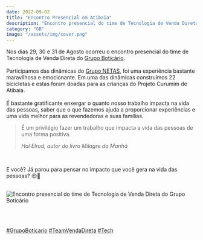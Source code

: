 ```yaml
---
date: 2022-09-02
title: "Encontro Presencial em Atibaia"
description: "Encontro presencial do time de Tecnologia de Venda Direta do Grupo Boticário"
category: "GB"
image: "/assets/img/cover.png"
---
```


Nos dias 29, 30 e 31 de Agosto ocorreu o encontro presencial do time de Tecnologia de Venda Direta do <a href="https://www.facebook.com/grupoboticario" target="_blank" rel="noopener noreferrer">Grupo Boticário</a>.</br></br>
Participamos das dinâmicas do <a href="https://www.facebook.com/gruponetas" target="_blank" rel="noopener noreferrer">Grupo NETAS</a>, foi uma experiência bastante maravilhosa e emocionante. Em uma das dinâmicas construímos 22 bicicletas e estas foram doadas para as crianças do Projeto Curumim de Atibaia.</br></br>
É bastante gratificante enxergar o quanto nosso trabalho impacta na vida das pessoas, saber que o que fazemos ajuda a proporcionar experiências e uma vida melhor para as revendedoras e suas famílias.

<blockquote>  
  <p>É um privilégio fazer um trabalho que impacta a vida das pessoas de uma forma positiva.</p>
  <cite>Hal Elrod, autor do livro Milagre da Manhã</cite>
</blockquote></br>

E você? Já parou para pensar no impacto que você gera na vida das pessoas? 😉💙 </br></br>

<div class="averageSize">

![Encontro presencial do time de Tecnologia de Venda Direta do Grupo Boticário](/assets/img/vdgb.png)

</div></br></br>

<a class="hashtag" href="https://twitter.com/hashtag/GrupoBoticario" target="_blank" rel="noopener noreferrer">#GrupoBoticario</a>
<a class="hashtag" href="https://twitter.com/hashtag/TeamVendaDireta" target="_blank" rel="noopener noreferrer">#TeamVendaDireta</a>
<a class="hashtag" href="https://twitter.com/hashtag/Tech" target="_blank" rel="noopener noreferrer">#Tech</a>